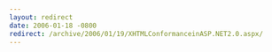 ```yaml
---
layout: redirect
date: 2006-01-18 -0800
redirect: /archive/2006/01/19/XHTMLConformanceinASP.NET2.0.aspx/
---
```

